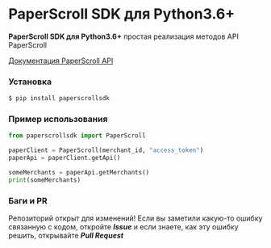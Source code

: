 ﻿# PaperScroll SDK для Python3.6+
**PaperScroll SDK для Python3.6+** простая реализация методов API PaperScroll

[Документация PaperScroll API](https://paperscroll.docs.apiary.io)

### Установка

```js
$ pip install paperscrollsdk
```

### Пример использования

```python
from paperscrollsdk import PaperScroll

paperClient = PaperScroll(merchant_id, "access_token")
paperApi = paperClient.getApi()

someMerchants = paperApi.getMerchants()
print(someMerchants)
```

### Баги и PR
Репозиторий открыт для изменений! Если вы заметили какую-то ошибку связанную с кодом, откройте ***Issue*** и если знаете, как эту ошибку решить, открывайте ***Pull Request***